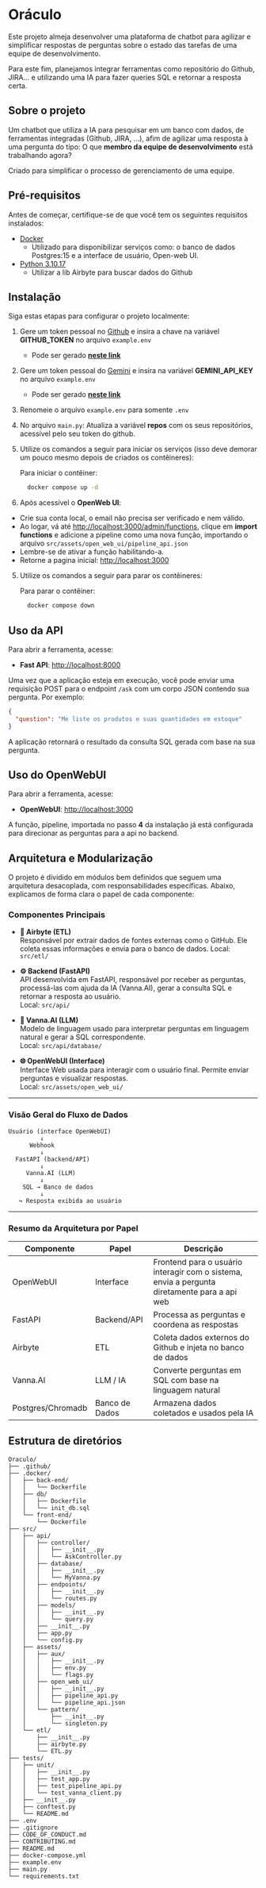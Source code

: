 # Oráculo
Este projeto almeja desenvolver uma plataforma de chatbot para agilizar e simplificar respostas de perguntas sobre o estado das tarefas de uma equipe de desenvolvimento.

Para este fim, planejamos integrar ferramentas como repositório do Github, JIRA... e utilizando uma IA para fazer queries SQL e retornar a resposta certa.


## Sobre o projeto
Um chatbot que utiliza a IA para pesquisar em um banco com  dados, de ferramentas integradas (Github, JIRA, ...), afim de agilizar uma resposta à uma pergunta do tipo: O que **membro da equipe de desenvolvimento** está trabalhando agora?

Criado para simplificar o processo de gerenciamento de uma equipe.

## Pré-requisitos

Antes de começar, certifique-se de que você tem os seguintes requisitos instalados:
- [Docker](https://www.docker.com/)
  - Utilizado para disponibilizar serviços como: o banco de dados Postgres:15 e a interface de usuário, Open-web UI.
- [Python 3.10.17](https://www.python.org/)
  - Utilizar a lib Airbyte para buscar dados do Github

## Instalação
Siga estas etapas para configurar o projeto localmente:

1. Gere um token pessoal no [Github](https://github.com) e insira a chave na variável **GITHUB_TOKEN** no arquivo `example.env`

    - Pode ser gerado [**neste link**](https://github.com/settings/tokens)

2. Gere um token pessoal do [Gemini](https://aistudio.google.com/) e insira na variável **GEMINI_API_KEY** no arquivo `example.env`

    - Pode ser gerado [**neste link**](https://aistudio.google.com/app/apikey)

3. Renomeie o arquivo `example.env` para somente `.env`

4. No arquivo `main.py`: Atualiza a variável **repos** com os seus repositórios, acessível pelo seu token do github.

5. Utilize os comandos a seguir para iniciar os serviços (isso deve demorar um pouco mesmo depois de criados os contêineres):

    Para iniciar o contêiner:
    ```bash
      docker compose up -d
    ```

6. Após acessível o **OpenWeb UI**: 
- Crie sua conta local, o email não precisa ser verificado e nem válido.
- Ao logar, vá até [http://localhost:3000/admin/functions](http://localhost:3000/admin/functions), clique em **import functions** e adicione a pipeline como uma nova função, importando o arquivo `src/assets/open_web_ui/pipeline_api.json`
- Lembre-se de ativar a função habilitando-a.
- Retorne a pagina inicial: [http://localhost:3000](localhost:3000)

5. Utilize os comandos a seguir para parar os contêineres:

    Para parar o contêiner:
    ```bash
      docker compose down
    ```

## Uso da API

Para abrir a ferramenta, acesse:

- **Fast API**: [http://localhost:8000](http://localhost:8000)

Uma vez que a aplicação esteja em execução, você pode enviar uma requisição POST para o endpoint `/ask` com um corpo JSON contendo sua pergunta. Por exemplo:

```json
{
  "question": "Me liste os produtos e suas quantidades em estoque"
}
```

A aplicação retornará o resultado da consulta SQL gerada com base na sua pergunta.

## Uso do OpenWebUI

Para abrir a ferramenta, acesse:

- **OpenWebUI**: [http://localhost:3000](http://localhost:3000)

A função, pipeline, importada no passo **4** da instalação já está configurada para direcionar as perguntas para a api no backend.

## Arquitetura e Modularização

O projeto é dividido em módulos bem definidos que seguem uma arquitetura desacoplada, com responsabilidades específicas. Abaixo, explicamos de forma clara o papel de cada componente:

### Componentes Principais

- **🔁 Airbyte (ETL)**  
  Responsável por extrair dados de fontes externas como o GitHub. Ele coleta essas informações e envia para o banco de dados.
  Local: `src/etl/`

- **⚙️ Backend (FastAPI)**  
  API desenvolvida em FastAPI, responsável por receber as perguntas, processá-las com ajuda da IA (Vanna.AI), gerar a consulta SQL e retornar a resposta ao usuário.  
  Local: `src/api/`

- **🧠 Vanna.AI (LLM)**  
  Modelo de linguagem usado para interpretar perguntas em linguagem natural e gerar a SQL correspondente.  
  Local: `src/api/database/`

- **🌐 OpenWebUI (Interface)**  
  Interface Web usada para interagir com o usuário final. Permite enviar perguntas e visualizar respostas.  
  Local: `src/assets/open_web_ui/`

---

### Visão Geral do Fluxo de Dados

```
Usuário (interface OpenWebUI)
         ↓
      Webhook
         ↓
  FastAPI (backend/API)
         ↓
     Vanna.AI (LLM)
         ↓
    SQL → Banco de dados
         ↓
   ↪ Resposta exibida ao usuário
```

---

### Resumo da Arquitetura por Papel

| Componente     | Papel              | Descrição                                                                 |
|----------------|--------------------|---------------------------------------------------------------------------|
| OpenWebUI      | Interface           | Frontend para o usuário interagir com o sistema, envia a pergunta diretamente para a api web                          |
| FastAPI        | Backend/API         | Processa as perguntas e coordena as respostas                            |
| Airbyte        | ETL                 | Coleta dados externos do Github e injeta no banco de dados                         |
| Vanna.AI       | LLM / IA            | Converte perguntas em SQL com base na linguagem natural                  |
| Postgres/Chromadb | Banco de Dados      | Armazena dados coletados e usados pela IA                                |


## Estrutura de diretórios

```
Oraculo/
├── .github/
├── .docker/
│   ├── back-end/
│   │   └── Dockerfile
│   ├── db/
│   │   ├── Dockerfile
│   │   └── init_db.sql
│   └── front-end/
│       └── Dockerfile
├── src/
│   ├── api/
│   │   ├── controller/
│   │   │   ├── __init__.py
│   │   │   └── AskController.py
│   │   ├── database/
│   │   │   ├── __init__.py
│   │   │   └── MyVanna.py
│   │   ├── endpoints/
│   │   │   ├── __init__.py
│   │   │   └── routes.py
│   │   ├── models/
│   │   │   ├── __init__.py
│   │   │   └── query.py
│   │   ├── __init__.py
│   │   ├── app.py
│   │   └── config.py
│   ├── assets/
│   │   ├── aux/
│   │   │   ├── __init__.py
│   │   │   ├── env.py
│   │   │   └── flags.py
│   │   ├── open_web_ui/
│   │   │   ├── __init__.py
│   │   │   ├── pipeline_api.py
│   │   │   └── pipeline_api.json
│   │   └── pattern/
│   │       ├── __init__.py
│   │       └── singleton.py
│   └── etl/
│       ├── __init__.py
│       ├── airbyte.py
│       └── ETL.py
├── tests/
│   ├── unit/
│   │   ├── __init__.py
│   │   ├── test_app.py
│   │   ├── test_pipeline_api.py
│   │   └── test_vanna_client.py
│   ├── __init__.py
│   ├── conftest.py
│   └── README.md
├── .env
├── .gitignore
├── CODE_OF_CONDUCT.md
├── CONTRIBUTING.md
├── README.md
├── docker-compose.yml
├── example.env
├── main.py
└── requirements.txt 
```